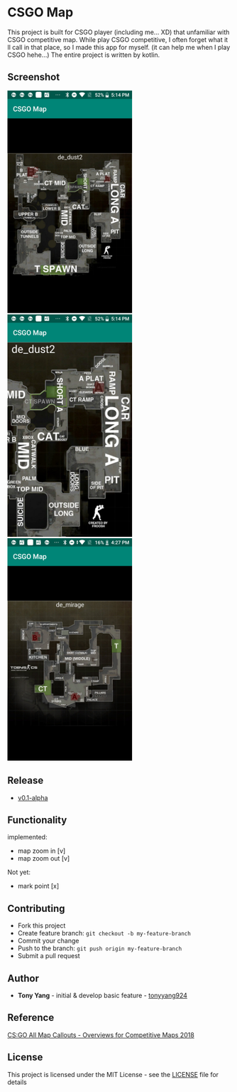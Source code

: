 # CSGO Map

This project is built for CSGO player (including me... XD) that unfamiliar with CSGO competitive map. While play CSGO competitive, I often forget what it ll call in that place, so I made this app for myself. (it can help me when I play CSGO hehe...) The entire project is written by kotlin.

## Screenshot

<img src="screenshot/device-2018-12-31-171419.png" height="500"/>
<img src="screenshot/device-2018-12-31-171456.png" height="500"/>
<img src="screenshot/device-2019-01-01-162727.png" height="500"/>

## Release

* [v0.1-alpha](https://github.com/tonyyang924/CSGOMap/releases/download/v0.1-alpha/app-debug.apk)

## Functionality

implemented:

* map zoom in [v]
* map zoom out [v]

Not yet:

* mark point [x]

## Contributing

* Fork this project
* Create feature branch: `git checkout -b my-feature-branch`
* Commit your change
* Push to the branch: `git push origin my-feature-branch`
* Submit a pull request

## Author

* **Tony Yang** - initial & develop basic feature - [tonyyang924](https://github.com/tonyyang924)

## Reference

[CS:GO All Map Callouts - Overviews for Competitive Maps 2018](https://www.tobyscs.com/csgo-map-callout-overviews)

## License

This project is licensed under the MIT License - see the [LICENSE](LICENSE) file for details